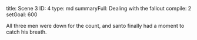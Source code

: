 title:          Scene 3
ID:             4
type:           md
summaryFull:    Dealing with the fallout
compile:        2
setGoal:        600


All three men were down for the count, and santo finally had a moment to catch his breath.